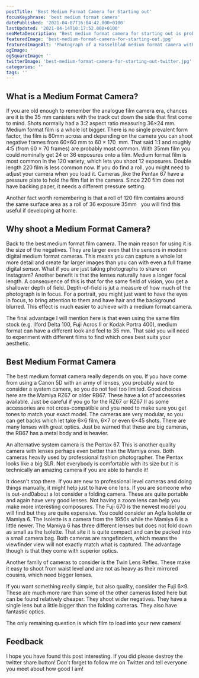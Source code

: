 ```yaml
---
postTitle: 'Best Medium Format Camera for Starting out'
focusKeyphrase: 'best medium format camera'
datePublished: '2021-04-07T16:04:42.000+0100'
lastUpdated: '2021-04-14T10:17:52.000+0100'
seoMetaDescription: "Best medium format camera for starting out is probably a question at the front of your mind right now! Let's take a look."
featuredImage: 'best-medium-format-camera-for-starting-out.jpg'
featuredImageAlt: 'Photograph of a Hasselblad medium format camera with the focusing screen exposed'
ogImage: ''
ogSquareImage: ''
twitterImage: 'best-medium-format-camera-for-starting-out-twitter.jpg'
categories: ''
tags: ''
---
```


<script context="module">
  export const prerender = true;
</script>
<script>
  import ExternalLink from '$lib/components/ExternalLink.svelte';
  import Link from '$lib/components/Link.svelte';
</script>

## What is a Medium Format Camera?

If you are old enough to remember the analogue film camera era, chances are it is the 35&nbsp;mm canisters with the track cut down the side that first come to mind. Shots normally had a 3:2 aspect ratio measuring 36&times;24&nbsp;mm. Medium format film is a whole lot bigger. There is no single prevalent form factor, the film is 60mm across and depending on the camera you can shoot negative frames from 60&times;60 mm to 60 &times; 170 &nbsp;mm. That said 1:1 and roughly 4:5 (from 60 &times; 70 frames) are probably most common. With 35mm film you could nominally get 24 or 36 exposures onto a film. Medium format film is most common in the 120 variety, which lets you shoot 12 exposures. Double length 220 film is less common now. If you do find a roll, you might need to adjust your camera when you load it. Cameras ,like the Pentax 67 have a pressure plate to hold the film flat in the camera. Since 220 film does not have backing paper, it needs a different pressure setting.

Another fact worth remembering is that a roll of 120 film contains around the same surface area as a roll of 36 exposure 35mm &nbsp; you will find this useful if developing at home.

## Why shoot a Medium Format Camera?

Back to the best medium format film camera. The main reason for using it is the size of the negatives. They are larger even that the sensors in modern digital medium format cameras. This means you can capture a whole lot more detail and create far larger images than you can with even a full frame digital sensor. What if you are just taking photographs to share on Instagram? Another benefit is that the lenses naturally have a longer focal length. A consequence of this is that for the same field of vision, you get a shallower depth of field. Depth-of-field is jut a measure of how much of the photograph is in focus. For a portrait, you might just want to have the eyes in focus, to bring attention to them and have hair and the background blurred. This effect is much easier to achieve with a medium format camera.

The final advantage I will mention here is that even using the same film stock (e.g. Ilford Delta 100, <ExternalLink ariaLabel="Read a Fuji Acros 100 II filem review" href="https://parallaxphotographic.coop/fuji-acros-100-ii-film-review/">Fuji Acros II</ExternalLink> or Kodak Portra 400), medium format can have a different look and feel to 35 mm. That said you will need to experiment with different films to find which ones best suits your aesthetic.

## Best Medium Format Camera

The best medium format camera really depends on you. If you have come from using a Canon 5D with an army of lenses, you probably want to consider a system camera, so you do not feel too limited. Good choices here are the Mamiya RZ67 or older RB67. These have a lot of accessories available. Just be careful if you go for the RZ67 or RZ67 II as some accessories are not cross-compatible and you need to make sure you get tones to match your exact model. The cameras are very modular, so you can get backs which let take 6&times;6 film, 6&times;7 or even 6&times;45 shots. There are many lenses with great optics. Just be warned that these are big cameras, the RB67 has a metal body and is heavier.

An alternative system camera is the Pentax 67. This is another quality camera with lenses perhaps even better than the Mamiya ones. Both cameras heavily used by professional fashion photographer. The Pentax looks like a big SLR. Not everybody is comfortable with its size but it is technically an amazing camera if you are able to handle it!

It doesn't stop there. If you are new to professional level cameras and doing things manually, it might help just to have one lens. If you are someone who is out-and0about a lot consider a folding camera. These are quite portable and again have very good lenses. Not having a zoom lens can help you make more interesting composures. The Fuji 670 is the newest model you will find but they are quite expensive. You could consider an Agfa Isolette or Mamiya 6. The Isolette is a camera from the 1950s while the Mamiya 6 is a little newer. The Mamiya 6 has three different lenses but does not fold down as small as the Isolette. That site it is quite compact and can be packed into a small camera bag. Both cameras are rangefinders, which means the viewfinder view will not exactly match what is captured. The advantage though is that they come with superior optics.

Another family of cameras to consider is the <Link ariaLabel="Read a post about Twin Lens Reflex cameras" href="/twin-lens-reflex-camera/">Twin Lens Reflex</Link>. These make it easy to shoot from waist level and are not as heavy as their mirrored cousins, which need bigger lenses.

If you want something really simple, but also quality, consider the Fuji 6&times;9. These are much more rare than some of the other cameras listed here but can be found relatively cheaper. They shoot wider negatives. They have a single lens but a little bigger than the folding cameras. They also have fantastic optics.

The only remaining question is which film to load into your new camera!

## Feedback

I hope you have found this post interesting. If you did please destroy the twitter share button! Don't forget to follow me on Twitter and tell everyone you meet about how good I am!
